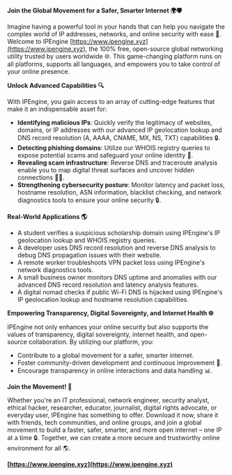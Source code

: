 **Join the Global Movement for a Safer, Smarter Internet 🌍🛡️**

Imagine having a powerful tool in your hands that can help you navigate the complex world of IP addresses, networks, and online security with ease 📡. Welcome to IPEngine [https://www.ipengine.xyz](https://www.ipengine.xyz), the 100% free, open-source global networking utility trusted by users worldwide 🌐. This game-changing platform runs on all platforms, supports all languages, and empowers you to take control of your online presence.

**Unlock Advanced Capabilities 🔍**

With IPEngine, you gain access to an array of cutting-edge features that make it an indispensable asset for:

*   **Identifying malicious IPs**: Quickly verify the legitimacy of websites, domains, or IP addresses with our advanced IP geolocation lookup and DNS record resolution (A, AAAA, CNAME, MX, NS, TXT) capabilities 🔒.
*   **Detecting phishing domains**: Utilize our WHOIS registry queries to expose potential scams and safeguard your online identity 🚨.
*   **Revealing scam infrastructure**: Reverse DNS and traceroute analysis enable you to map digital threat surfaces and uncover hidden connections 🕵️‍♂️.
*   **Strengthening cybersecurity posture**: Monitor latency and packet loss, hostname resolution, ASN information, blacklist checking, and network diagnostics tools to ensure your online security 🔒.

**Real-World Applications 🌎**

*   A student verifies a suspicious scholarship domain using IPEngine's IP geolocation lookup and WHOIS registry queries.
*   A developer uses DNS record resolution and reverse DNS analysis to debug DNS propagation issues with their website.
*   A remote worker troubleshoots VPN packet loss using IPEngine's network diagnostics tools.
*   A small business owner monitors DNS uptime and anomalies with our advanced DNS record resolution and latency analysis features.
*   A digital nomad checks if public Wi-Fi DNS is hijacked using IPEngine's IP geolocation lookup and hostname resolution capabilities.

**Empowering Transparency, Digital Sovereignty, and Internet Health 🌐**

IPEngine not only enhances your online security but also supports the values of transparency, digital sovereignty, internet health, and open-source collaboration. By utilizing our platform, you:

*   Contribute to a global movement for a safer, smarter internet.
*   Foster community-driven development and continuous improvement 🔗.
*   Encourage transparency in online interactions and data handling 📊.

**Join the Movement! 🚀**

Whether you're an IT professional, network engineer, security analyst, ethical hacker, researcher, educator, journalist, digital rights advocate, or everyday user, IPEngine has something to offer. Download it now, share it with friends, tech communities, and online groups, and join a global movement to build a faster, safer, smarter, and more open internet – one IP at a time 🔒. Together, we can create a more secure and trustworthy online environment for all 🌎.

**[https://www.ipengine.xyz](https://www.ipengine.xyz)**